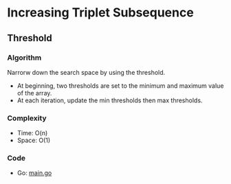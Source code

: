 # Increasing Triplet Subsequence



## Threshold



### Algorithm

Narrorw down the search space by using the threshold.
- At beginning, two thresholds are set to the minimum and maximum value of the array.
- At each iteration, update the min thresholds then max thresholds.


### Complexity

- Time: O(n)
- Space: O(1)


### Code

- Go: [main.go](#maingo)

